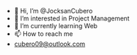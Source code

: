 - 👋 Hi, I’m @JocksanCubero
- 👀 I’m interested in Project Management
- 🌱 I’m currently learning Web
- 📫 How to reach me 
- cubero09@outlook.com

<!---
JocksanCubero/JocksanCubero is a ✨ special ✨ repository because its `README.md` (this file) appears on your GitHub profile.
You can click the Preview link to take a look at your changes.
--->
